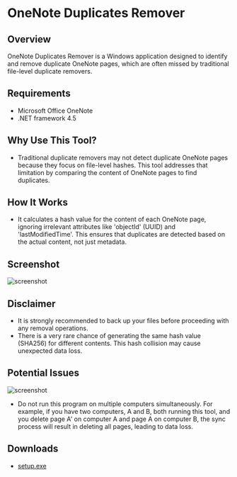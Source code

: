 OneNote Duplicates Remover
==========================

Overview
---
OneNote Duplicates Remover is a Windows application designed to identify and remove duplicate OneNote pages, which are often missed by traditional file-level duplicate removers.

Requirements
---
* Microsoft Office OneNote
* .NET framework 4.5

Why Use This Tool?
---
* Traditional duplicate removers may not detect duplicate OneNote pages because they focus on file-level hashes. This tool addresses that limitation by comparing the content of OneNote pages to find duplicates.

How It Works
---
* It calculates a hash value for the content of each OneNote page, ignoring irrelevant attributes like 'objectId' (UUID) and 'lastModifiedTime'. This ensures that duplicates are detected based on the actual content, not just metadata.

Screenshot
---
![screenshot](https://raw.githubusercontent.com/relue2718/onenote-duplicates-remover/master/screenshot/1.png)

Disclaimer
---
* It is strongly recommended to back up your files before proceeding with any removal operations.
* There is a very rare chance of generating the same hash value (SHA256) for different contents. This hash collision may cause unexpected data loss.

Potential Issues
---
![screenshot](https://raw.githubusercontent.com/relue2718/onenote-duplicates-remover/master/screenshot/2.png)

* Do not run this program on multiple computers simultaneously. For example, if you have two computers, A and B, both running this tool, and you delete page A' on computer A and page A on computer B, the sync process will result in deleting all pages, leading to data loss.

Downloads
---
* [setup.exe](https://github.com/relue2718/onenote-duplicates-remover/releases/download/v1.0.1.11/setup.exe)
